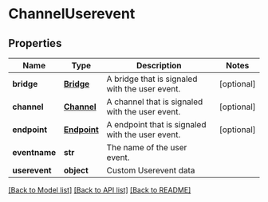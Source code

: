 # ChannelUserevent

## Properties
Name | Type | Description | Notes
------------ | ------------- | ------------- | -------------
**bridge** | [**Bridge**](Bridge.md) | A bridge that is signaled with the user event. | [optional] 
**channel** | [**Channel**](Channel.md) | A channel that is signaled with the user event. | [optional] 
**endpoint** | [**Endpoint**](Endpoint.md) | A endpoint that is signaled with the user event. | [optional] 
**eventname** | **str** | The name of the user event. | 
**userevent** | **object** | Custom Userevent data | 

[[Back to Model list]](../README.md#documentation-for-models) [[Back to API list]](../README.md#documentation-for-api-endpoints) [[Back to README]](../README.md)


